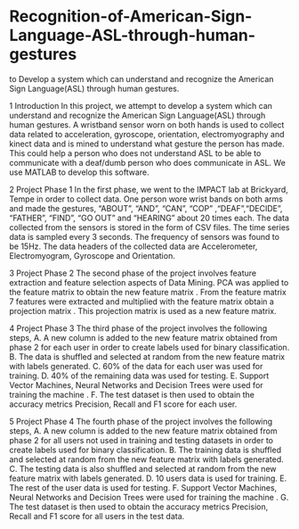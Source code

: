 # Recognition-of-American-Sign-Language-ASL-through-human-gestures
to Develop a system which can understand and recognize the American Sign Language(ASL) through human gestures. 

1 Introduction
In this project, we attempt to develop a system which can understand and recognize the American Sign Language(ASL) through human gestures. A wristband sensor worn on both hands is used to collect data related to acceleration, gyroscope, orientation, electromyography and kinect data and is mined to understand what gesture the person has made. This could help a person who does not understand ASL to be able to communicate with a deaf/dumb person who does communicate in ASL. We use MATLAB to develop this software.

2 Project Phase 1
In the first phase, we went to the IMPACT lab at Brickyard, Tempe in order to collect data. One person wore wrist bands on both arms and made the gestures, “ABOUT”, “AND”, “CAN”, “COP” ,“DEAF”,“DECIDE”, “FATHER”, “FIND”, “GO OUT” and “HEARING” about 20 times each. The data collected from the sensors is stored in the form of CSV files. The time series data is sampled every 3 seconds. The frequency of sensors was found to be 15Hz. The data headers of the collected data are Accelerometer, Electromyogram, Gyroscope and Orientation.

3 Project Phase 2
The second phase of the project involves feature extraction and feature selection aspects of Data Mining. PCA was applied to the feature matrix to obtain the new feature matrix . From the feature matrix 7 features were extracted and multiplied with the feature matrix obtain a projection matrix . This projection matrix is used as a new feature matrix.

4 Project Phase 3
The third phase of the project involves the following steps,
A. A new column is added to the new feature matrix obtained from phase 2 for each user in order to create labels used for binary classification.
B. The data is shuffled and selected at random from the new feature matrix with labels generated.
C. 60% of the data for each user was used for training.
D. 40% of the remaining data was used for testing.
E. Support Vector Machines, Neural Networks and Decision Trees were used for training the machine .
F. The test dataset is then used to obtain the accuracy metrics Precision, Recall and F1 score for each user.

5 Project Phase 4
The fourth phase of the project involves the following steps,
A. A new column is added to the new feature matrix obtained from phase 2 for all users not used in training and testing datasets in order to create labels used for binary classification.
B. The training data is shuffled and selected at random from the new feature matrix with labels generated.
C. The testing data is also shuffled and selected at random from the new feature matrix with labels generated.
D. 10 users data is used for training.
E. The rest of the user data is used for testing.
F. Support Vector Machines, Neural Networks and Decision Trees were used for training the machine .
G. The test dataset is then used to obtain the accuracy metrics Precision, Recall and F1 score for all users in the test data.
